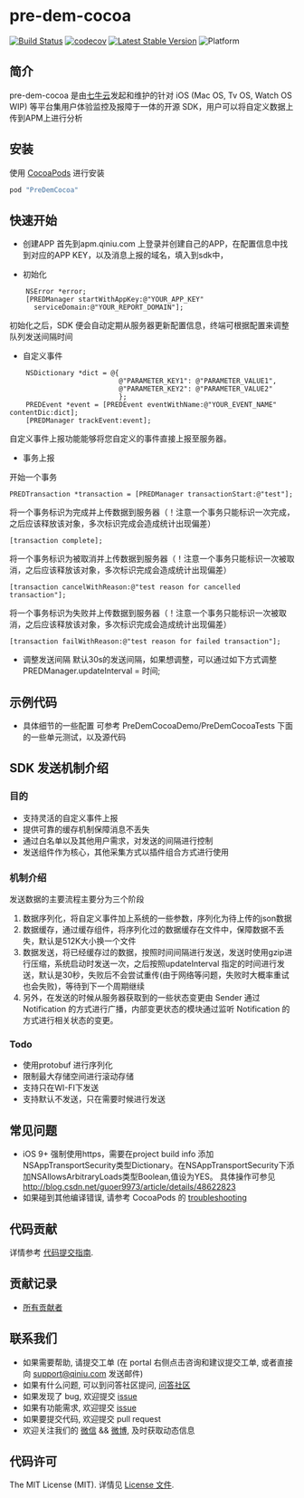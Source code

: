 # pre-dem-cocoa

[![Build Status](https://travis-ci.org/pre-dem/pre-dem-cocoa.svg?branch=master)](https://travis-ci.org/pre-dem/pre-dem-cocoa)
[![codecov](https://codecov.io/gh/pre-dem/pre-dem-cocoa/branch/master/graph/badge.svg)](https://codecov.io/gh/pre-dem/pre-dem-cocoa)
[![Latest Stable Version](https://img.shields.io/cocoapods/v/PreDemCocoa.svg)](https://github.com/pre-dem/pre-dem-cocoa/releases)
![Platform](http://img.shields.io/cocoapods/p/PreDemCocoa.svg)

## 简介

pre-dem-cocoa 是由[七牛云](https://www.qiniu.com)发起和维护的针对 iOS (Mac OS, Tv OS, Watch OS WIP) 等平台集用户体验监控及报障于一体的开源 SDK，用户可以将自定义数据上传到APM上进行分析

## 安装

使用 [CocoaPods](https://cocoapods.org) 进行安装

```ruby
pod "PreDemCocoa"
```

## 快速开始

- 创建APP
  首先到apm.qiniu.com 上登录并创建自己的APP，在配置信息中找到对应的APP KEY，以及消息上报的域名，填入到sdk中，

- 初始化

``` objc
    NSError *error;
    [PREDManager startWithAppKey:@"YOUR_APP_KEY" 
      serviceDomain:@"YOUR_REPORT_DOMAIN"];
```

初始化之后，SDK 便会自动定期从服务器更新配置信息，终端可根据配置来调整队列发送间隔时间

- 自定义事件

``` objc
    NSDictionary *dict = @{
                           @"PARAMETER_KEY1": @"PARAMETER_VALUE1",
                           @"PARAMETER_KEY2": @"PARAMETER_VALUE2"
                           };
    PREDEvent *event = [PREDEvent eventWithName:@"YOUR_EVENT_NAME" contentDic:dict];
    [PREDManager trackEvent:event];
```
自定义事件上报功能能够将您自定义的事件直接上报至服务器。

- 事务上报

开始一个事务
``` objc
PREDTransaction *transaction = [PREDManager transactionStart:@"test"];
```

将一个事务标识为完成并上传数据到服务器（！注意一个事务只能标识一次完成，之后应该释放该对象，多次标识完成会造成统计出现偏差）
``` objc
[transaction complete];
```

将一个事务标识为被取消并上传数据到服务器（！注意一个事务只能标识一次被取消，之后应该释放该对象，多次标识完成会造成统计出现偏差）
``` objc
[transaction cancelWithReason:@"test reason for cancelled transaction"];
```

将一个事务标识为失败并上传数据到服务器（！注意一个事务只能标识一次被取消，之后应该释放该对象，多次标识完成会造成统计出现偏差）
``` objc
[transaction failWithReason:@"test reason for failed transaction"];
```

- 调整发送间隔
 默认30s的发送间隔，如果想调整，可以通过如下方式调整
 PREDManager.updateInterval = 时间;

## 示例代码
* 具体细节的一些配置 可参考 PreDemCocoaDemo/PreDemCocoaTests 下面的一些单元测试，以及源代码

## SDK 发送机制介绍
### 目的
* 支持灵活的自定义事件上报
* 提供可靠的缓存机制保障消息不丢失
* 通过白名单以及其他用户需求，对发送的间隔进行控制
* 发送组件作为核心，其他采集方式以插件组合方式进行使用

### 机制介绍
发送数据的主要流程主要分为三个阶段
1. 数据序列化，将自定义事件加上系统的一些参数，序列化为待上传的json数据
2. 数据缓存，通过缓存组件，将序列化过的数据缓存在文件中，保障数据不丢失，默认是512K大小换一个文件
3. 数据发送，将已经缓存过的数据，按照时间间隔进行发送，发送时使用gzip进行压缩，系统启动时发送一次，之后按照updateInterval 指定的时间进行发送，默认是30秒，失败后不会尝试重传(由于网络等问题，失败时大概率重试也会失败)，等待到下一个周期继续
4. 另外，在发送的时候从服务器获取到的一些状态变更由 Sender 通过 Notification 的方式进行广播，内部变更状态的模块通过监听 Notification 的方式进行相关状态的变更。

### Todo  
* 使用protobuf 进行序列化
* 限制最大存储空间进行滚动存储
* 支持只在WI-FI下发送
* 支持默认不发送，只在需要时候进行发送

## 常见问题

- iOS 9+ 强制使用https，需要在project build info 添加NSAppTransportSecurity类型Dictionary。在NSAppTransportSecurity下添加NSAllowsArbitraryLoads类型Boolean,值设为YES。 具体操作可参见 http://blog.csdn.net/guoer9973/article/details/48622823
- 如果碰到其他编译错误, 请参考 CocoaPods 的 [troubleshooting](http://guides.cocoapods.org/using/troubleshooting.html)

## 代码贡献

详情参考 [代码提交指南](https://github.com/pre-dem/pre-dem-cocoa/blob/master/Contributing.md).

## 贡献记录

- [所有贡献者](https://github.com/pre-dem/pre-dem-cocoa/contributors)

## 联系我们

- 如果需要帮助, 请提交工单 (在 portal 右侧点击咨询和建议提交工单, 或者直接向 support@qiniu.com 发送邮件)
- 如果有什么问题, 可以到问答社区提问, [问答社区](http://qiniu.segmentfault.com/)
- 如果发现了 bug, 欢迎提交 [issue](https://github.com/pre-dem/pre-dem-cocoa/issues)
- 如果有功能需求, 欢迎提交 [issue](https://github.com/pre-dem/pre-dem-cocoa/issues)
- 如果要提交代码, 欢迎提交 pull request
- 欢迎关注我们的 [微信](http://www.qiniu.com/#weixin) && [微博](http://weibo.com/qiniutek), 及时获取动态信息

## 代码许可

The MIT License (MIT). 详情见 [License 文件](https://github.com/qiniu/pre-dem-cocoa/blob/master/LICENSE).

